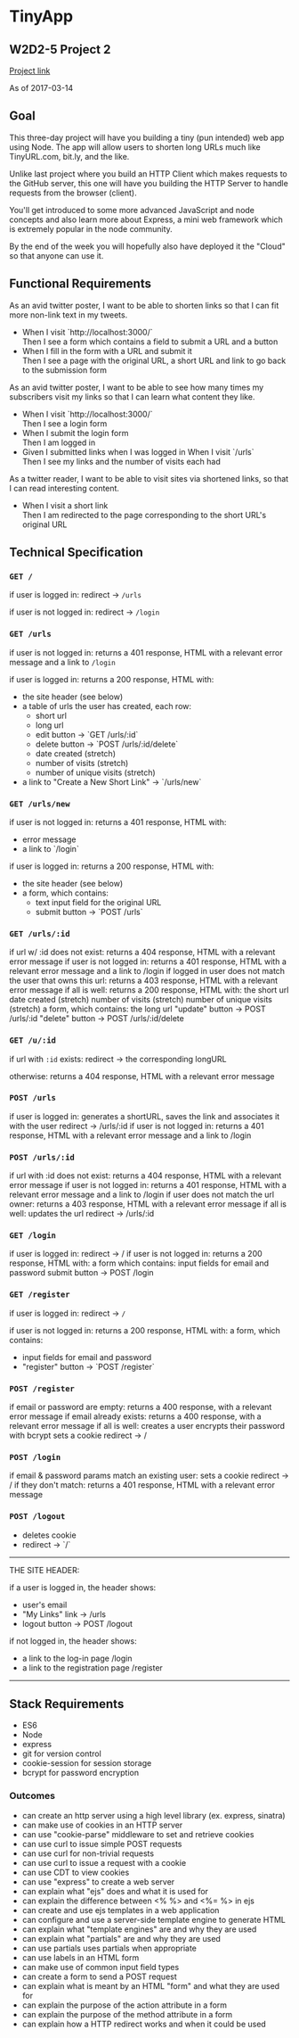 # TinyApp
## W2D2-5 Project 2
[Project link](https://web-compass.lighthouselabs.ca/projects/w2-url-shortener )

As of 2017-03-14

## Goal
This three-day project will have you building a tiny (pun intended) web app using Node. The app will allow users to shorten long URLs much like TinyURL.com, bit.ly, and the like.

Unlike last project where you build an HTTP Client which makes requests to the GitHub server, this one will have you building the HTTP Server to handle requests from the browser (client).

You'll get introduced to some more advanced JavaScript and node concepts and also learn more about Express, a mini web framework which is extremely popular in the node community.

By the end of the week you will hopefully also have deployed it the "Cloud" so that anyone can use it.

## Functional Requirements
As an avid twitter poster, 
I want to be able to shorten links 
so that I can fit more non-link text in my tweets.

<ul>
<li> When I visit `http://localhost:3000/` <br>
Then I see a form which contains a field to submit a URL and a button

<li> When I fill in the form with a URL and submit it  <br>
Then I see a page with the original URL, a short URL and link to go back to the submission form
</ul>

As an avid twitter poster, 
I want to be able to see how many times my subscribers visit my links 
so that I can learn what content they like.

<ul>
<li> When I visit `http://localhost:3000/` <br>
Then I see a login form

<li> When I submit the login form <br>  
  Then I am logged in

<li> Given I submitted links when I was logged in When I visit `/urls` <br>
Then I see my links and the number of visits each had
</ul>

As a twitter reader, 
I want to be able to visit sites via shortened links, 
so that I can read interesting content.

<ul>
<li> When I visit a short link <br>
Then I am redirected to the page corresponding to the short URL's original URL
</ul>

## Technical Specification
### `GET /`

if user is logged in: redirect -> `/urls` 

if user is not logged in: redirect -> `/login`

### `GET /urls`

if user is not logged in: returns a 401 response, HTML with a relevant error message and a link to `/login`

if user is logged in: returns a 200 response, HTML with:
<ul> 
<li> the site header (see below)
<li> a table of urls the user has created, each row:
	<ul>
	<li> short url
	<li> long url
	<li> edit button -> `GET /urls/:id`
	<li> delete button -> `POST /urls/:id/delete`
	<li> date created (stretch)
	<li> number of visits (stretch)
	<li> number of unique visits (stretch)
	</ul>
<li> a link to "Create a New Short Link" -> `/urls/new`
</ul>

### `GET /urls/new`

if user is not logged in: returns a 401 response, HTML with:
<ul>
<li> error message
<li> a link to `/login`
</ul>

if user is logged in: returns a 200 response, HTML with:
<ul>
<li> the site header (see below)
<li> a form, which contains:
	<ul>
	<li> text input field for the original URL
	<li> submit button -> `POST /urls`
	</ul>
</ul>

### `GET /urls/:id`

if url w/ :id does not exist:
returns a 404 response, HTML with a relevant error message
if user is not logged in:
returns a 401 response, HTML with a relevant error message and a link to /login
if logged in user does not match the user that owns this url:
returns a 403 response, HTML with a relevant error message
if all is well:
returns a 200 response, HTML with:
the short url
date created (stretch)
number of visits (stretch)
number of unique visits (stretch)
a form, which contains:
the long url
"update" button -> POST /urls/:id
"delete" button -> POST /urls/:id/delete

### `GET /u/:id`

if url with `:id` exists: redirect -> the corresponding longURL

otherwise: returns a 404 response, HTML with a relevant error message

### `POST /urls`

if user is logged in:
generates a shortURL, saves the link and associates it with the user
redirect -> /urls/:id
if user is not logged in:
returns a 401 response, HTML with a relevant error message and a link to /login

### `POST /urls/:id`

if url with :id does not exist:
returns a 404 response, HTML with a relevant error message
if user is not logged in:
returns a 401 response, HTML with a relevant error message and a link to /login
if user does not match the url owner:
returns a 403 response, HTML with a relevant error message
if all is well:
updates the url
redirect -> /urls/:id

### `GET /login`

if user is logged in:
redirect -> /
if user is not logged in:
returns a 200 response, HTML with:
a form which contains:
input fields for email and password
submit button -> POST /login

### `GET /register`

if user is logged in: redirect -> `/`

if user is not logged in: returns a 200 response, HTML with:
a form, which contains:
<ul>
<li> input fields for email and password
<li> "register" button -> `POST /register`
</ul>

### `POST /register`

if email or password are empty:
returns a 400 response, with a relevant error message
if email already exists:
returns a 400 response, with a relevant error message
if all is well:
creates a user
encrypts their password with bcrypt
sets a cookie
redirect -> /

### `POST /login`

if email & password params match an existing user:
sets a cookie
redirect -> /
if they don't match:
returns a 401 response, HTML with a relevant error message

### `POST /logout`
<ul>
<li> deletes cookie
<li> redirect -> `/`
</ul>


---

THE SITE HEADER:

if a user is logged in, the header shows:
<ul>
<li> user's email
<li> "My Links" link -> /urls
<li> logout button -> POST /logout
</ul>

if not logged in, the header shows:
<ul>
<li> a link to the log-in page /login
<li> a link to the registration page /register
</ul>

---

## Stack Requirements
<ul>
<li> ES6
<li> Node
<li> express
<li> git for version control
<li> cookie-session for session storage
<li> bcrypt for password encryption
</ul>

### Outcomes
<ul>
<li> can create an http server using a high level library (ex. express, sinatra)
<li> can make use of cookies in an HTTP server
<li> can use "cookie-parse" middleware to set and retrieve cookies
<li> can use curl to issue simple POST requests
<li> can use curl for non-trivial requests
<li> can use curl to issue a request with a cookie
<li> can use CDT to view cookies
<li> can use "express" to create a web server
<li> can explain what "ejs" does and what it is used for
<li> can explain the difference between <% %> and <%= %> in ejs
<li> can create and use ejs templates in a web application
<li> can configure and use a server-side template engine to generate HTML
<li> can explain what "template engines" are and why they are used
<li> can explain what "partials" are and why they are used
<li> can use partials
uses partials when appropriate
<li> can use labels in an HTML form
<li> can make use of common input field types
<li> can create a form to send a POST request
<li> can explain what is meant by an HTML "form" and what they are used for
<li> can explain the purpose of the action attribute in a form
<li> can explain the purpose of the method attribute in a form
<li> can explain how a HTTP redirect works and when it could be used
</ul>
